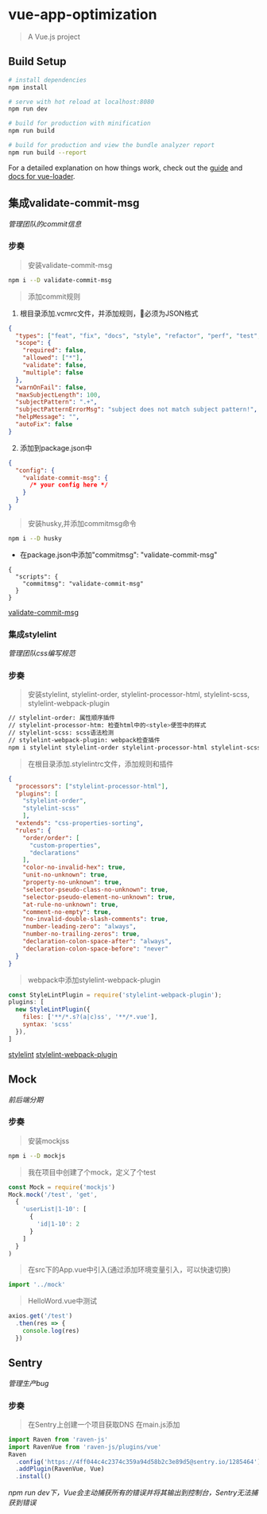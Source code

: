 # vue-app-optimization

> A Vue.js project

## Build Setup

``` bash
# install dependencies
npm install

# serve with hot reload at localhost:8080
npm run dev

# build for production with minification
npm run build

# build for production and view the bundle analyzer report
npm run build --report
```

For a detailed explanation on how things work, check out the [guide](http://vuejs-templates.github.io/webpack/) and [docs for vue-loader](http://vuejs.github.io/vue-loader).

## 集成validate-commit-msg

*管理团队的commit信息*

### 步奏

> 安装validate-commit-msg
```bash
npm i --D validate-commit-msg
```
> 添加commit规则
1. 根目录添加.vcmrc文件，并添加规则，必须为JSON格式
```JSON
{
  "types": ["feat", "fix", "docs", "style", "refactor", "perf", "test", "build", "ci", "chore", "revert"],
  "scope": {
    "required": false,
    "allowed": ["*"],
    "validate": false,
    "multiple": false
  },
  "warnOnFail": false,
  "maxSubjectLength": 100,
  "subjectPattern": ".+",
  "subjectPatternErrorMsg": "subject does not match subject pattern!",
  "helpMessage": "",
  "autoFix": false
}
```
2. 添加到package.json中
```package.json
{
  "config": {
    "validate-commit-msg": {
      /* your config here */
    }
  }
}
```
> 安装husky,并添加commitmsg命令
```bash
npm i --D husky
```
* 在package.json中添加"commitmsg": "validate-commit-msg"
```
{
  "scripts": {
    "commitmsg": "validate-commit-msg"
  }
}
```
[validate-commit-msg](https://www.npmjs.com/package/validate-commit-msg)

### 集成stylelint

*管理团队css编写规范*

### 步奏
> 安装stylelint, stylelint-order, stylelint-processor-html, stylelint-scss, stylelint-webpack-plugin
```bash
// stylelint-order: 属性顺序插件
// stylelint-processor-htm: 检查html中的<style>便签中的样式
// stylelint-scss: scss语法检测
// stylelint-webpack-plugin: webpack检查插件
npm i stylelint stylelint-order stylelint-processor-html stylelint-scss stylelint-webpack-plugin --D
```

> 在根目录添加.stylelintrc文件，添加规则和插件
```json
{ 
  "processors": ["stylelint-processor-html"],
  "plugins": [
    "stylelint-order",
    "stylelint-scss"
	],
  "extends": "css-properties-sorting",
  "rules": {
    "order/order": [
      "custom-properties",
      "declarations"
    ],
    "color-no-invalid-hex": true,
    "unit-no-unknown": true,
    "property-no-unknown": true,
    "selector-pseudo-class-no-unknown": true,
    "selector-pseudo-element-no-unknown": true,
    "at-rule-no-unknown": true,
    "comment-no-empty": true,
    "no-invalid-double-slash-comments": true,
    "number-leading-zero": "always",
    "number-no-trailing-zeros": true,
    "declaration-colon-space-after": "always",
    "declaration-colon-space-before": "never"
  }
}
```

> webpack中添加stylelint-webpack-plugin
```javascript
const StyleLintPlugin = require('stylelint-webpack-plugin');
plugins: [
  new StyleLintPlugin({
    files: ['**/*.s?(a|c)ss', '**/*.vue'],
    syntax: 'scss'
  }),
]
```
[stylelint](https://stylelint.io/) [stylelint-webpack-plugin](https://www.npmjs.com/package/stylelint-webpack-plugin)

## Mock

*前后端分期*

### 步奏

> 安装mockjss
```bash
npm i --D mockjs
```

> 我在项目中创建了个mock，定义了个test
```javascript
const Mock = require('mockjs')
Mock.mock('/test', 'get',
  {
    'userList|1-10': [
      {
        'id|1-10': 2
      }
    ]
  }
)
```

> 在src下的App.vue中引入(通过添加环境变量引入，可以快速切换)
```javascript
import '../mock'
```

> HelloWord.vue中测试
```javascript
axios.get('/test')
  .then(res => {
    console.log(res)
  })
```

## Sentry

*管理生产bug*

### 步奏
> 在Sentry上创建一个项目获取DNS
> 在main.js添加
```javascript
import Raven from 'raven-js'
import RavenVue from 'raven-js/plugins/vue'
Raven
  .config('https://4ff044c4c2374c359a94d58b2c3e89d5@sentry.io/1285464')
  .addPlugin(RavenVue, Vue)
  .install()
```
*npm run dev下，Vue会主动捕获所有的错误并将其输出到控制台，Sentry无法捕获到错误*
